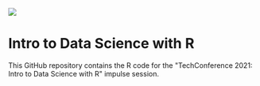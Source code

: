 ![](https://github.com/karlolukic/intro_to_data_science_with_r_2021_10_07/blob/main/tech_conference_logo/FB_Header_2021_final.jpg?raw=true)

# Intro to Data Science with R 

This GitHub repository contains the R code for the "TechConference 2021: Intro to Data Science with R" impulse session. 
